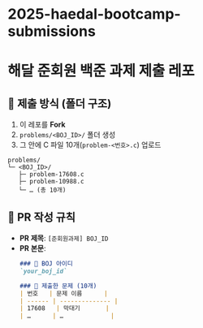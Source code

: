 # 2025-haedal-bootcamp-submissions

# 해달 준회원 백준 과제 제출 레포

## 📁 제출 방식 (폴더 구조)
1. 이 레포를 **Fork**  
2. `problems/<BOJ_ID>/` 폴더 생성  
3. 그 안에 C 파일 10개(`problem-<번호>.c`) 업로드  

```text
problems/
└─ <BOJ_ID>/
   ├─ problem-17608.c
   ├─ problem-10988.c
   └─ … (총 10개)
```


## 📌 PR 작성 규칙
- **PR 제목**: `[준회원과제] BOJ_ID`  
- **PR 본문**:
  ```markdown
  ### 👤 BOJ 아이디
  `your_boj_id`

  ### 📒 제출한 문제 (10개)
  | 번호   | 문제 이름      |
  | ------ | -------------- |
  | 17608   | 막대기       |
  | …      | …             |
